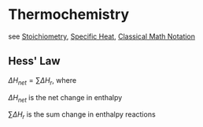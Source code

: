 # Thermochemistry

see [Stoichiometry](Stoichiometry%20a398038171b54bd2ab9fe08da84b4c32.md), [Specific Heat](Specific%20Heat%209813cef918ef4b5fbee9419a59d216d5.md), [Classical Math Notation](Classical%20Math%20Notation%20eb53679093ce497baa118d7bfde14d6c.md)

## Hess' Law

$\Delta H_{net} = \sum \Delta H_r$, where

$\Delta H_{net}$ is the net change in enthalpy

$\sum\Delta H_r$ is the sum change in enthalpy reactions